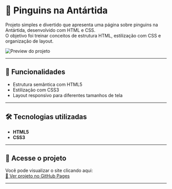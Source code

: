 # 🐧 Pinguins na Antártida

Projeto simples e divertido que apresenta uma página sobre pinguins na Antártida, desenvolvido com HTML e CSS.  
O objetivo foi treinar conceitos de estrutura HTML, estilização com CSS e organização de layout.

![Preview do projeto](https://conteudo.imguol.com.br/c/entretenimento/56/2016/01/28/um-encontro-com-pinguins-imperadores-faz-parte-da-visita-a-antartida-1453996577419_v2_900x506.jpg) <!-- Trocar para o caminho real da imagem -->

---

## 📌 Funcionalidades
- Estrutura semântica com HTML5  
- Estilização com CSS3  
- Layout responsivo para diferentes tamanhos de tela  

---

## 🛠 Tecnologias utilizadas
- **HTML5**
- **CSS3**

---

## 🚀 Acesse o projeto
Você pode visualizar o site clicando aqui:  
[🔗 Ver projeto no GitHub Pages](https://be774yd.github.io/Pinguins-na-Ant-rtida/)

---


